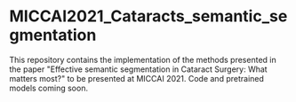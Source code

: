 # MICCAI2021_Cataracts_semantic_segmentation
This repository contains the implementation of the methods presented in the paper "Effective semantic segmentation in Cataract Surgery: What matters most?" to be presented at MICCAI 2021. Code and pretrained models coming soon.
